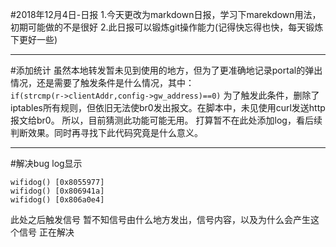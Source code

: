 #2018年12月4日-日报
1.今天更改为markdown日报，学习下marekdown用法，初期可能做的不是很好
2.此日报可以锻炼git操作能力(记得快忘得也快，每天锻炼下更好一些)
  
----
#添加统计
虽然本地转发暂未见到使用的地方，但为了更准确地记录portal的弹出情况，还是需要了触发条件是什么情况，其中：  
`if(strcmp(r->clientAddr,config->gw_address)==0)`
为了触发此条件，删除了iptables所有规则，但依旧无法使br0发出报文。在脚本中，未见使用curl发送http报文给br0。
所以，目前猜测此功能可能无用。
打算暂不在此处添加log，看后续判断效果。同时再寻找下此代码究竟是什么意义。

----
#解决bug
log显示
```
wifidog() [0x8055977]
wifidog() [0x806941a]
wifidog() [0x806a0e4]
```
此处之后触发信号
暂不知信号由什么地方发出，信号内容，以及为什么会产生这个信号
正在解决
